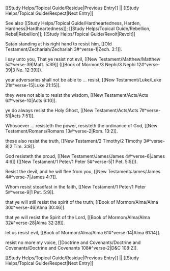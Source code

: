 [[Study Helps/Topical Guide/Residue|Previous Entry]]  ||  [[Study Helps/Topical Guide/Respect|Next Entry]]

 See also [[Study Helps/Topical Guide/Hardheartedness, Harden, Hardness|Hardheartedness]]; [[Study Helps/Topical Guide/Rebellion, Rebel|Rebellion]]; [[Study Helps/Topical Guide/Revolt|Revolt]]

 Satan standing at his right hand to resist him, [[Old Testament/Zechariah/Zechariah 3#^verse-1|Zech. 3:1]].

 I say unto you, That ye resist not evil, [[New Testament/Matthew/Matthew 5#^verse-39|Matt. 5:39]] ([[Book of Mormon/3 Nephi/3 Nephi 12#^verse-39|3 Ne. 12:39]]).

 your adversaries shall not be able to ... resist, [[New Testament/Luke/Luke 21#^verse-15|Luke 21:15]].

 they were not able to resist the wisdom, [[New Testament/Acts/Acts 6#^verse-10|Acts 6:10]].

 ye do always resist the Holy Ghost, [[New Testament/Acts/Acts 7#^verse-51|Acts 7:51]].

 Whosoever ... resisteth the power, resisteth the ordinance of God, [[New Testament/Romans/Romans 13#^verse-2|Rom. 13:2]].

 these also resist the truth, [[New Testament/2 Timothy/2 Timothy 3#^verse-8|2 Tim. 3:8]].

 God resisteth the proud, [[New Testament/James/James 4#^verse-6|James 4:6]] ([[New Testament/1 Peter/1 Peter 5#^verse-5|1 Pet. 5:5]]).

 Resist the devil, and he will flee from you, [[New Testament/James/James 4#^verse-7|James 4:7]].

 Whom resist steadfast in the faith, [[New Testament/1 Peter/1 Peter 5#^verse-9|1 Pet. 5:9]].

 that ye will still resist the spirit of the truth, [[Book of Mormon/Alma/Alma 30#^verse-46|Alma 30:46]].

 that ye will resist the Spirit of the Lord, [[Book of Mormon/Alma/Alma 32#^verse-28|Alma 32:28]].

 let us resist evil, [[Book of Mormon/Alma/Alma 61#^verse-14|Alma 61:14]].

 resist no more my voice, [[Doctrine and Covenants/Doctrine and Covenants/Doctrine and Covenants 108#^verse-2|D&C 108:2]].

[[Study Helps/Topical Guide/Residue|Previous Entry]]  ||  [[Study Helps/Topical Guide/Respect|Next Entry]]